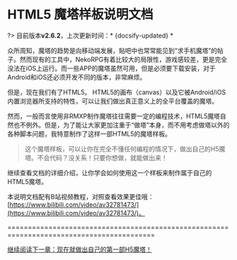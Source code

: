 # HTML5 魔塔样板说明文档

?> 目前版本**v2.6.2**，上次更新时间：* {docsify-updated} *

众所周知，魔塔的趋势是向移动端发展，贴吧中也常常能见到“求手机魔塔”的帖子。然而现有的工具中，NekoRPG有着比较大的局限性，游戏感较差，更是完全没法在iOS上运行。而一些APP的魔塔虽然可用，但是必须要下载安装，对于Android和iOS还必须开发不同的版本，非常麻烦。

但是，现在我们有了HTML5。 HTML5的画布（canvas）以及它被Android/iOS内置浏览器所支持的特性，可以让我们做出真正意义上的全平台覆盖的魔塔。

然而，一般而言使用非RMXP制作魔塔往往需要一定的编程技术，HTML5魔塔自然也不例外。但是，为了能让大家更加注重于“做塔”本身，而不用考虑做塔以外的各种脚本问题，我特意制作了这样一部HTML5的魔塔样板。

> 这个魔塔样板，可以让你在完全不懂任何编程的情况下，做出自己的H5魔塔。不会代码？没关系！只要你想做，就能做出来！

继续查看文档的详细介绍，让你学会如何使用这一个样板来制作属于自己的HTML5魔塔。

本说明文档配有B站视频教程，对照查看效果更佳哦：[https://www.bilibili.com/video/av32781473/](https://www.bilibili.com/video/av32781473/)。

==========================================================================================

[继续阅读下一章：现在就做出自己的第一部H5魔塔！](start)
